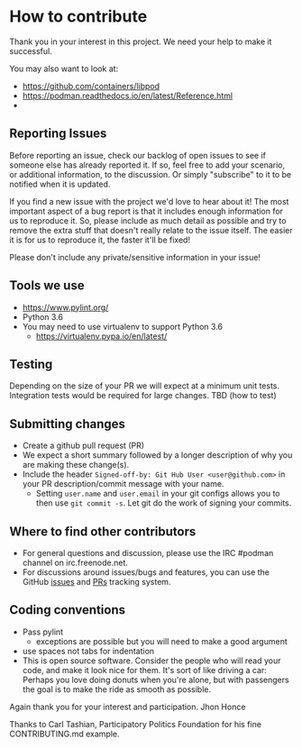# How to contribute

Thank you in your interest in this project.  We need your help to make it successful. 

You may also want to look at:
 - https://github.com/containers/libpod
 - https://podman.readthedocs.io/en/latest/Reference.html
 - 
 
## Reporting Issues
Before reporting an issue, check our backlog of open issues to see if someone else has already reported it. If so, feel free to add your scenario, or additional information, to the discussion. Or simply "subscribe" to it to be notified when it is updated.

If you find a new issue with the project we'd love to hear about it! The most important aspect of a bug report is that it includes enough information for us to reproduce it. So, please include as much detail as possible and try to remove the extra stuff that doesn't really relate to the issue itself. The easier it is for us to reproduce it, the faster it'll be fixed!

Please don't include any private/sensitive information in your issue!

## Tools we use
 - https://www.pylint.org/
 - Python 3.6
 - You may need to use virtualenv to support Python 3.6
   - https://virtualenv.pypa.io/en/latest/
 
## Testing
Depending on the size of your PR we will expect at a minimum unit tests. 
Integration tests would be required for large changes.
TBD (how to test)

## Submitting changes
 - Create a github pull request (PR)
 - We expect a short summary followed by a longer description of why you are making these change(s).
 - Include the header `Signed-off-by: Git Hub User <user@github.com>` in your PR description/commit message with your name.
   - Setting `user.name` and `user.email` in your git configs allows you to then use `git commit -s`. Let git do the work of signing your commits.
 
## Where to find other contributors
 - For general questions and discussion, please use the IRC #podman channel on irc.freenode.net.
 - For discussions around issues/bugs and features, you can use the GitHub [issues](https://github.com/containers/podman-py/issues) and [PRs](https://github.com/containers/podman-py/pulls) tracking system.
 
## Coding conventions
 - Pass pylint
   - exceptions are possible but you will need to make a good argument
 - use spaces not tabs for indentation
 - This is open source software. Consider the people who will read your code, and make it look nice for them. It's sort of like driving a car: Perhaps you love doing donuts when you're alone, but with passengers the goal is to make the ride as smooth as possible.

Again thank you for your interest and participation.  Jhon Honce <jhonce at redhat dot com>

Thanks to Carl Tashian, Participatory Politics Foundation for his fine CONTRIBUTING.md example.
